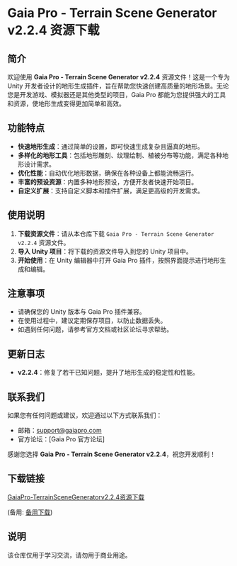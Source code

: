 # Gaia Pro - Terrain Scene Generator v2.2.4 资源下载

## 简介

欢迎使用 **Gaia Pro - Terrain Scene Generator v2.2.4** 资源文件！这是一个专为 Unity 开发者设计的地形生成插件，旨在帮助您快速创建高质量的地形场景。无论您是开发游戏、模拟器还是其他类型的项目，Gaia Pro 都能为您提供强大的工具和资源，使地形生成变得更加简单和高效。

## 功能特点

- **快速地形生成**：通过简单的设置，即可快速生成复杂且逼真的地形。
- **多样化的地形工具**：包括地形雕刻、纹理绘制、植被分布等功能，满足各种地形设计需求。
- **优化性能**：自动优化地形数据，确保在各种设备上都能流畅运行。
- **丰富的预设资源**：内置多种地形预设，方便开发者快速开始项目。
- **自定义扩展**：支持自定义脚本和插件扩展，满足更高级的开发需求。

## 使用说明

1. **下载资源文件**：请从本仓库下载 `Gaia Pro - Terrain Scene Generator v2.2.4` 资源文件。
2. **导入 Unity 项目**：将下载的资源文件导入到您的 Unity 项目中。
3. **开始使用**：在 Unity 编辑器中打开 Gaia Pro 插件，按照界面提示进行地形生成和编辑。

## 注意事项

- 请确保您的 Unity 版本与 Gaia Pro 插件兼容。
- 在使用过程中，建议定期保存项目，以防止数据丢失。
- 如遇到任何问题，请参考官方文档或社区论坛寻求帮助。

## 更新日志

- **v2.2.4**：修复了若干已知问题，提升了地形生成的稳定性和性能。

## 联系我们

如果您有任何问题或建议，欢迎通过以下方式联系我们：

- 邮箱：support@gaiapro.com
- 官方论坛：[Gaia Pro 官方论坛]

感谢您选择 **Gaia Pro - Terrain Scene Generator v2.2.4**，祝您开发顺利！

## 下载链接
[GaiaPro-TerrainSceneGeneratorv2.2.4资源下载](https://pan.quark.cn/s/44c50353b7b8) 

(备用: [备用下载](https://pan.baidu.com/s/1vAwMPFmgyDpjQQIzX1R2RQ?pwd=1234))

## 说明

该仓库仅用于学习交流，请勿用于商业用途。
